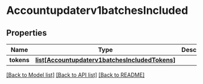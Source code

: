 # Accountupdaterv1batchesIncluded

## Properties
Name | Type | Description | Notes
------------ | ------------- | ------------- | -------------
**tokens** | [**list[Accountupdaterv1batchesIncludedTokens]**](Accountupdaterv1batchesIncludedTokens.md) |  | [optional] 

[[Back to Model list]](../README.md#documentation-for-models) [[Back to API list]](../README.md#documentation-for-api-endpoints) [[Back to README]](../README.md)


